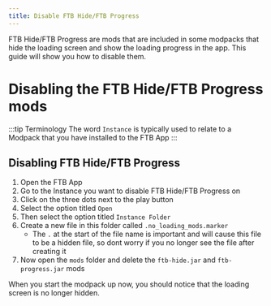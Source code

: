 ```yaml
---
title: Disable FTB Hide/FTB Progress
---
```


FTB Hide/FTB Progress are mods that are included in some modpacks that hide the loading screen and show the loading progress in the app. This guide will show you how to disable them.

# Disabling the FTB Hide/FTB Progress mods

:::tip Terminology
The word `Instance` is typically used to relate to a Modpack that you have installed to the FTB App
:::


## Disabling FTB Hide/FTB Progress

1. Open the FTB App
2. Go to the Instance you want to disable FTB Hide/FTB Progress on
3. Click on the three dots next to the play button
4. Select the option titled `Open`
5. Then select the option titled `Instance Folder`
6. Create a new file in this folder called `.no_loading_mods.marker`
   - The `.` at the start of the file name is important and will cause this file to be a hidden file, so dont worry if you no longer see the file after creating it
7. Now open the `mods` folder and delete the `ftb-hide.jar` and `ftb-progress.jar` mods

When you start the modpack up now, you should notice that the loading screen is no longer hidden.

